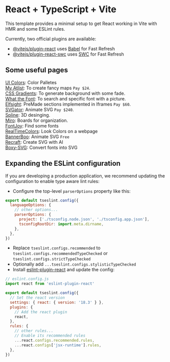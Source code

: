 # React + TypeScript + Vite

This template provides a minimal setup to get React working in Vite with HMR and some ESLint rules.

Currently, two official plugins are available:

- [@vitejs/plugin-react](https://github.com/vitejs/vite-plugin-react/blob/main/packages/plugin-react/README.md) uses [Babel](https://babeljs.io/) for Fast Refresh
- [@vitejs/plugin-react-swc](https://github.com/vitejs/vite-plugin-react-swc) uses [SWC](https://swc.rs/) for Fast Refresh

## Some useful pages

[UI Colors](https://uicolors.app/create): Color Palletes\
[My Atlist](https://my.atlist.com/map/ea593591-de3c-4a07-be50-bd4c47eb8294): To create fancy maps `Pay $24`. \
[CSS Gradients](https://cssgradient.io/): To generate background with some fade. \
[What the Font](https://www.myfonts.com/pages/whatthefont): To search and specific font with a picture. \
[Elfsight](https://dash.elfsight.com/apps/countdown-timer?installTab=website): PreMade sections implemented in Iframes `Pay $60`. \
[SVGator](https://app.svgator.com/auth/login?url=%2Feditor#/): Animate SVG `Pay $240`. \
[Spline](https://app.spline.design/): 3D desinging. \
[Miro](https://miro.com/app/board/uXjVKQvZcOY=/): Boards for organization.\
[FontJoy](https://fontjoy.com/): Find some fonts\
[RealTimeColors](https://www.realtimecolors.com/): Look Colors on a webpage\
[BannerBoo](https://svganimator.bannerboo.com/): Animate SVG `Free`\
[Recraft](https://app.recraft.ai/): Create SVG with AI\
[Boxy-SVG](https://boxy-svg.com/): Convert fonts into SVG

## Expanding the ESLint configuration

If you are developing a production application, we recommend updating the configuration to enable type aware lint rules:

- Configure the top-level `parserOptions` property like this:

```js
export default tseslint.config({
  languageOptions: {
    // other options...
    parserOptions: {
      project: ['./tsconfig.node.json', './tsconfig.app.json'],
      tsconfigRootDir: import.meta.dirname,
    },
  },
})
```

- Replace `tseslint.configs.recommended` to `tseslint.configs.recommendedTypeChecked` or `tseslint.configs.strictTypeChecked`
- Optionally add `...tseslint.configs.stylisticTypeChecked`
- Install [eslint-plugin-react](https://github.com/jsx-eslint/eslint-plugin-react) and update the config:

```js
// eslint.config.js
import react from 'eslint-plugin-react'

export default tseslint.config({
  // Set the react version
  settings: { react: { version: '18.3' } },
  plugins: {
    // Add the react plugin
    react,
  },
  rules: {
    // other rules...
    // Enable its recommended rules
    ...react.configs.recommended.rules,
    ...react.configs['jsx-runtime'].rules,
  },
})
```
